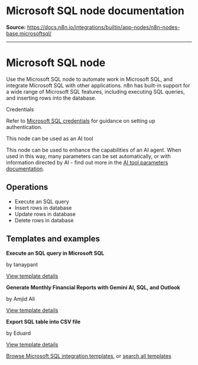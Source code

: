 # Microsoft SQL node documentation

**Source:** https://docs.n8n.io/integrations/builtin/app-nodes/n8n-nodes-base.microsoftsql/

---

# Microsoft SQL node

Use the Microsoft SQL node to automate work in Microsoft SQL, and integrate Microsoft SQL with other applications. n8n has built-in support for a wide range of Microsoft SQL features, including executing SQL queries, and inserting rows into the database.

Credentials

Refer to [Microsoft SQL credentials](../../credentials/microsoftsql/) for guidance on setting up authentication.

This node can be used as an AI tool

This node can be used to enhance the capabilities of an AI agent. When used in this way, many parameters can be set automatically, or with information directed by AI - find out more in the [AI tool parameters documentation](../../../../advanced-ai/examples/using-the-fromai-function/).

## Operations

- Execute an SQL query
- Insert rows in database
- Update rows in database
- Delete rows in database

## Templates and examples

**Execute an SQL query in Microsoft SQL**

by tanaypant

[View template details](https://n8n.io/workflows/479-execute-an-sql-query-in-microsoft-sql/)

**Generate Monthly Financial Reports with Gemini AI, SQL, and Outlook**

by Amjid Ali

[View template details](https://n8n.io/workflows/3617-generate-monthly-financial-reports-with-gemini-ai-sql-and-outlook/)

**Export SQL table into CSV file**

by Eduard

[View template details](https://n8n.io/workflows/1914-export-sql-table-into-csv-file/)

[Browse Microsoft SQL integration templates](https://n8n.io/integrations/microsoft-sql/), or [search all templates](https://n8n.io/workflows/)
